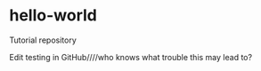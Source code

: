 hello-world
===========

Tutorial repository

Edit testing in GitHub////who knows what trouble this may lead to?
